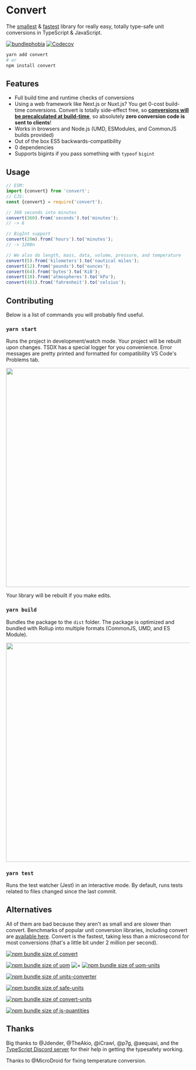 # Convert

The [smallest](https://bundlephobia.com/result?p=convert) & [fastest](https://github.com/pizzafox/js-unit-conversion-benchmarks) library for really easy, totally type-safe unit conversions in TypeScript & JavaScript.

[![bundlephobia](https://bundlephobia.com/api/stats-image?name=convert&version=1.1.4&wide=true)](https://bundlephobia.com/result?p=convert)
[![Codecov](https://img.shields.io/codecov/c/gh/pizzafox/convert)](https://codecov.io/gh/pizzafox/convert)

```sh
yarn add convert
# or
npm install convert
```

## Features

- Full build time and runtime checks of conversions
- Using a web framework like Next.js or Nuxt.js? You get 0-cost build-time conversions. Convert is totally side-effect free, so [**conversions will be precalculated at build-time**](https://github.com/pizzafox/convert/blob/master/docs/build-time-optimizations.tsx), so absolutely **zero conversion code is sent to clients**!
- Works in browsers and Node.js (UMD, ESModules, and CommonJS builds provided)
- Out of the box ES5 backwards-compatibility
- 0 dependencies
- Supports bigints if you pass something with `typeof` `bigint`

## Usage

```ts
// ESM:
import {convert} from 'convert';
// CJS:
const {convert} = require('convert');

// 360 seconds into minutes
convert(360).from('seconds').to('minutes');
// -> 6

// BigInt support
convert(20n).from('hours').to('minutes');
// -> 1200n

// We also do length, mass, data, volume, pressure, and temperature
convert(5).from('kilometers').to('nautical miles');
convert(12).from('pounds').to('ounces');
convert(64).from('bytes').to('KiB');
convert(10).from('atmospheres').to('kPa');
convert(451).from('fahrenheit').to('celsius');
```

## Contributing

Below is a list of commands you will probably find useful.

### `yarn start`

Runs the project in development/watch mode. Your project will be rebuilt upon changes. TSDX has a special logger for you convenience. Error messages are pretty printed and formatted for compatibility VS Code's Problems tab.

<img src="https://user-images.githubusercontent.com/4060187/52168303-574d3a00-26f6-11e9-9f3b-71dbec9ebfcb.gif" width="600" />

Your library will be rebuilt if you make edits.

### `yarn build`

Bundles the package to the `dist` folder.
The package is optimized and bundled with Rollup into multiple formats (CommonJS, UMD, and ES Module).

<img src="https://user-images.githubusercontent.com/4060187/52168322-a98e5b00-26f6-11e9-8cf6-222d716b75ef.gif" width="600" />

### `yarn test`

Runs the test watcher (Jest) in an interactive mode.
By default, runs tests related to files changed since the last commit.

## Alternatives

All of them are bad because they aren't as small and are slower than convert.
Benchmarks of popular unit conversion libraries, including convert are [available here](https://github.com/pizzafox/js-unit-conversion-benchmarks).
Convert is the fastest, taking less than a microsecond for most conversions (that's a little bit under 2 million per second).

[![npm bundle size of convert](https://img.shields.io/bundlephobia/minzip/convert?label=convert)](https://bundlephobia.com/result?p=convert)

[![npm bundle size of uom](https://img.shields.io/bundlephobia/minzip/uom?label=uom)](https://bundlephobia.com/result?p=uom)
![+](https://img.shields.io/badge/%2B-gray)
[![npm bundle size of uom-units](https://img.shields.io/bundlephobia/minzip/uom-units?label=uom-units)](https://bundlephobia.com/result?p=uom-units)

[![npm bundle size of units-converter](https://img.shields.io/bundlephobia/minzip/units-converter?label=units-converter)](https://bundlephobia.com/result?p=units-converter)

[![npm bundle size of safe-units](https://img.shields.io/bundlephobia/minzip/safe-units?label=safe-units)](https://bundlephobia.com/result?p=safe-units)

[![npm bundle size of convert-units](https://img.shields.io/bundlephobia/minzip/convert-units?label=convert-units)](https://bundlephobia.com/result?p=convert-units)

[![npm bundle size of js-quantities](https://img.shields.io/bundlephobia/minzip/js-quantities?label=js-quantities)](https://bundlephobia.com/result?p=js-quantities)

## Thanks

Big thanks to @Jdender, @TheAkio, @iCrawl, @p7g, @aequasi, and the [TypeScript Discord server](https://discord.gg/typescript) for their help in getting the typesafety working.

Thanks to @MicroDroid for fixing temperature conversion.
